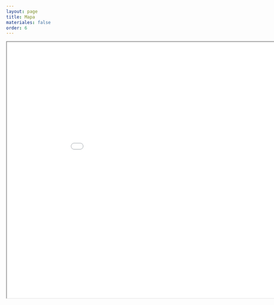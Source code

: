 ```yaml
---
layout: page
title: Mapa
materiales: false
order: 6
---
```



<iframe src="{{site.baseurl}}/public/mapa.html" height="700" width="950"></iframe>

